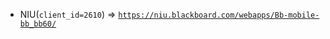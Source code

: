  - NIU(`client_id=2610`) => [`https://niu.blackboard.com/webapps/Bb-mobile-bb_bb60/`](https://niu.blackboard.com/webapps/Bb-mobile-bb_bb60/)
